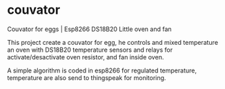 # couvator
Couvator for eggs | Esp8266 DS18B20 Little oven and fan

This project create a couvator for egg, he controls and mixed temperature an oven with DS18B20 temperature sensors and relays for activate/desactivate oven resistor, and fan inside oven.

A simple algorithm is coded in esp8266 for regulated temperature, temperature are also send to thingspeak for monitoring.
